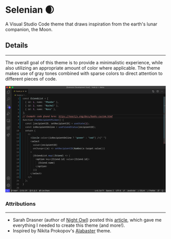 # Selenian 🌒
A Visual Studio Code theme that draws inspiration from the earth's lunar companion, the Moon. 

## Details
---
The overall goal of this theme is to provide a minimalistic experience, while also utilizing an appropriate amount of color where applicable. The theme makes use of gray tones combined with sparse colors to direct attention to different pieces of code.

![hooks_screenshot](hooks_screenshot.png)

### Attributions
---
- Sarah Drasner (author of [Night Owl](https://github.com/sdras/night-owl-vscode-theme)) posted this [article](https://css-tricks.com/creating-a-vs-code-theme/), which gave me everything I needed to create this theme (and more!).
- Inspired by Nikita Prokopov's [Alabaster](https://github.com/tonsky/vscode-theme-alabaster) theme.
